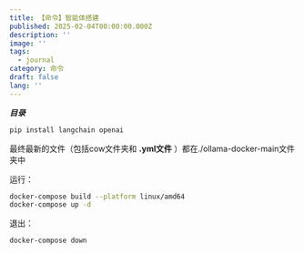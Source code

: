```yaml
---
title: 【命令】智能体搭建
published: 2025-02-04T00:00:00.000Z
description: ''
image: ''
tags:
  - journal
category: 命令
draft: false
lang: ''
---
```

***目录***

<!-- toc -->



<!-- tocstop -->

```zsh
pip install langchain openai
```

最终最新的文件（包括cow文件夹和 **.yml文件** ）都在./ollama-docker-main文件夹中

运行：
```zsh
docker-compose build --platform linux/amd64
docker-compose up -d
```
退出：
```zsh
docker-compose down
```
